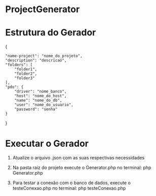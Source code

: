 # ProjectGenerator

# Estrutura do Gerador

{

    "name-project": "nome_do_projeto",
    "description": "descricao",
    "folders": [
        "folder1",
        "folder2",
        "folder3"
    ],
    "pdo": {
        "driver": "nome_banco",
        "host": "nome_do_host",
        "name": "nome_do_db",
        "user": "nome_do_usuario",
        "password": "senha"
    }
}

# Executar o Gerador

1. Atualize o arquivo .json com as suas respectivas necessidades

2. Na pasta raiz do projeto execute o Generator.php no terminal:
php Generator.php

3. Para testar a conexão com o banco de dados, execute o testeConexao.php no terminal:
php testeConexao.php
